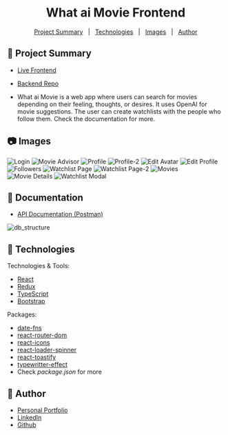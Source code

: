 <h1 align="center">What ai Movie Frontend</h1>

<p align="center">
  <a href="#dart-project-summary">Project Summary</a> &#xa0; | &#xa0;
  <a href="#rocket-technologies">Technologies</a> &#xa0; | &#xa0;
  <a href="#camera-images">Images</a> &#xa0; | &#xa0;
  <a href="#bust_in_silhouette-author">Author</a>
</p>

## :dart: Project Summary

- [Live Frontend](https://what-ai-movie.vercel.app)
- [Backend Repo](https://github.com/yasirozdemir/capstone-project-be)

- What ai Movie is a web app where users can search for movies depending on their feeling, thoughts, or desires. It uses OpenAI for movie suggestions. The user can create watchlists with the people who follow them. Check the documentation for more.

## :camera: Images

![Login](./src/assets/mockup/1.png)
![Movie Advisor](./src/assets/mockup/2.png)
![Profile](./src/assets/mockup/3.png)
![Profile-2](./src/assets/mockup/4.png)
![Edit Avatar](./src/assets/mockup/6.png)
![Edit Profile](./src/assets/mockup/7.png)
![Followers](./src/assets/mockup/5.png)
![Watchlist Page](./src/assets/mockup/8.png)
![Watchlist Page-2](./src/assets/mockup/9.png)
![Movies](./src/assets/mockup/10.png)
![Movie Details](./src/assets/mockup/11.png)
![Watchlist Modal](./src/assets/mockup/12.png)

## :open_file_folder: Documentation

- [API Documentation (Postman)](https://documenter.getpostman.com/view/25420267/2s93eU3Zqs)

![db_structure](https://res.cloudinary.com/yasirdev/image/upload/v1683028898/WhataMovie/dev/DB_Structure.png)

## :rocket: Technologies

Technologies & Tools:

- [React](https://react.dev/)
- [Redux](https://redux.js.org/)
- [TypeScript](https://www.typescriptlang.org/)
- [Bootstrap](https://getbootstrap.com/)

Packages:

- [date-fns](https://www.npmjs.com/package/date-fns)
- [react-router-dom](https://www.npmjs.com/package/react-router-dom)
- [react-icons](https://www.npmjs.com/package/react-icons)
- [react-loader-spinner](https://www.npmjs.com/package/react-loader-spinner)
- [react-toastify](https://www.npmjs.com/package/react-toastify)
- [typewritter-effect](https://www.npmjs.com/package/typewriter-effect)
- Check _package.json_ for more

## :bust_in_silhouette: Author

- [Personal Portfolio](https://www.yasirozdemir.com/)
- [LinkedIn](https://www.linkedin.com/in/muhammedyasirozdemir/)
- [Github](https://github.com/yasirozdemir)

